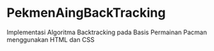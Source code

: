 # PekmenAingBackTracking
Implementasi Algoritma Backtracking pada Basis Permainan Pacman menggunakan HTML dan CSS
